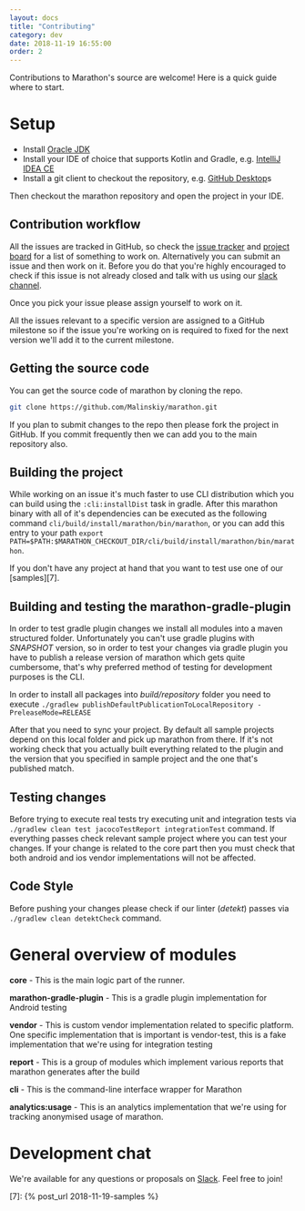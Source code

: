 ```yaml
---
layout: docs
title: "Contributing"
category: dev
date: 2018-11-19 16:55:00
order: 2
---
```


Contributions to Marathon's source are welcome! Here is a quick guide where to start.

# Setup

* Install [Oracle JDK][1]
* Install your IDE of choice that supports Kotlin and Gradle, e.g. [IntelliJ IDEA CE][2]
* Install a git client to checkout the repository, e.g. [GitHub Desktop][3]s

Then checkout the marathon repository and open the project in your IDE.

## Contribution workflow

All the issues are tracked in GitHub, so check the [issue tracker][4] and [project board][5] for a list of something to work on. Alternatively you can submit an issue and then work on it. Before you do that you're highly encouraged to check if this issue is not already closed and talk with us using our [slack channel][6].

Once you pick your issue please assign yourself to work on it.

All the issues relevant to a specific version are assigned to a GitHub milestone so if the issue you're working on is required to fixed for the next version we'll add it to the current milestone.

## Getting the source code
You can get the source code of marathon by cloning the repo.

```bash
git clone https://github.com/Malinskiy/marathon.git
```

If you plan to submit changes to the repo then please fork the project in GitHub. If you commit frequently then we can add you to the main repository also.

## Building the project
While working on an issue it's much faster to use CLI distribution which you can build using the ```:cli:installDist``` task in gradle. After this marathon binary with all of it's dependencies can be executed as the following command ```cli/build/install/marathon/bin/marathon```, or you can add this entry to your path ```export PATH=$PATH:$MARATHON_CHECKOUT_DIR/cli/build/install/marathon/bin/marathon```.

If you don't have any project at hand that you want to test use one of our [samples][7].

## Building and testing the marathon-gradle-plugin
In order to test gradle plugin changes we install all modules into a maven structured folder. Unfortunately you can't use gradle plugins with *SNAPSHOT* version, so in order to test your changes via gradle plugin you have to publish a release version of marathon which gets quite cumbersome, that's why preferred method of testing for development purposes is the CLI.

In order to install all packages into *build/repository* folder you need to execute ```./gradlew publishDefaultPublicationToLocalRepository -PreleaseMode=RELEASE```

After that you need to sync your project. By default all sample projects depend on this local folder and pick up marathon from there. If it's not working check that you actually built everything related to the plugin and the version that you specified in sample project and the one that's published match.

## Testing changes

Before trying to execute real tests try executing unit and integration tests via ```./gradlew clean test jacocoTestReport integrationTest``` command. If everything passes check relevant sample project where you can test your changes. If your change is related to the core part then you must check that both android and ios vendor implementations will not be affected.

## Code Style
Before pushing your changes please check if our linter (*detekt*) passes via ```./gradlew clean detektCheck``` command.

# General overview of modules
**core** - This is the main logic part of the runner.

**marathon-gradle-plugin** - This is a gradle plugin implementation for Android testing

**vendor** - This is custom vendor implementation related to specific platform. One specific implementation that is important is vendor-test, this is a fake implementation that we're using for integration testing

**report** - This is a group of modules which implement various reports that marathon generates after the build

**cli** - This is the command-line interface wrapper for Marathon

**analytics:usage** - This is an analytics implementation that we're using for tracking anonymised usage of marathon.

# Development chat
We're available for any questions or proposals on [Slack][6]. Feel free to join!

[1]: https://www.oracle.com/technetwork/java/javase/downloads/jdk8-downloads-2133151.html
[2]: https://www.jetbrains.com/idea/download/
[3]: https://desktop.github.com/
[4]: https://github.com/Malinskiy/marathon/issues
[5]: https://github.com/Malinskiy/marathon/projects/1
[6]: https://bit.ly/2LLghaW
[7]: {% post_url 2018-11-19-samples %}
